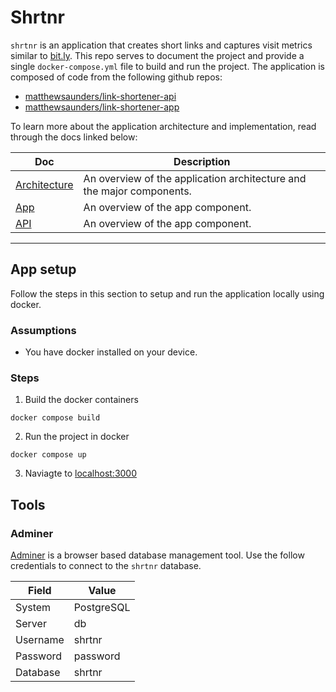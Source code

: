 # Shrtnr

`shrtnr` is an application that creates short links and captures visit metrics similar to [bit.ly](https://bitly.com/). This repo serves to document the project and provide a single `docker-compose.yml` file to build and run the project.  The application is composed of code from the following github repos:
- [matthewsaunders/link-shortener-api](https://github.com/matthewsaunders/link-shortener-api)
- [matthewsaunders/link-shortener-app](https://github.com/matthewsaunders/link-shortener-app)


To learn more about the application architecture and implementation, read through the docs linked below:

| Doc | Description |
|---|---|
| [Architecture](docs/ARCHITECTURE.md) | An overview of the application architecture and the major components. |
| [App](docs/APP.md) | An overview of the app component. |
| [API](docs/API.md) | An overview of the app component. |


---


## App setup

Follow the steps in this section to setup and run the application locally using docker.

### Assumptions
- You have docker installed on your device.

### Steps

1. Build the docker containers
```
docker compose build
```

2. Run the project in docker
```
docker compose up
```

3. Naviagte to [localhost:3000](localhost:3000)

## Tools

### Adminer

[Adminer](https://www.adminer.org/) is a browser based database management tool.  Use the follow credentials to connect to the `shrtnr` database.

| Field | Value |
|---|---|
| System | PostgreSQL |
| Server | db |
| Username | shrtnr |
| Password | password |
| Database | shrtnr |
